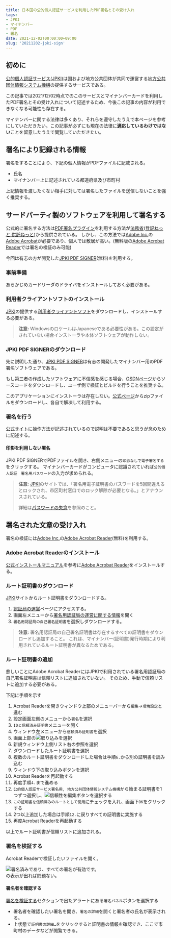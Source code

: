 ```yaml
---
title: 日本国の公的個人認証サービスを利用したPDF署名とその受け入れ
tags: 
- JPKI
- マイナンバー
- PDF
- 署名
date: 2021-12-02T00:00:00+09:00
slug: '20211202-jpki-sign'
---
```


[JPKI]: https://www.jpki.go.jp
[Adobe Acrobat Reader]: https://www.adobe.com/acrobat/pdf-reader.html
[Adobe Inc.]: https://www.adobe.com/
[JPKI PDF SIGNER]: https://jpki.osdn.jp/

## 初めに
[公的個人認証サービス(JPKI)][JPKI]は国および地方公共団体が共同で運営する[地方公共団体情報システム機構](https://www.j-lis.go.jp/)の提供するサービスである。

この記事では2021/12/02時点でのこのサービスとマイナンバーカードを利用したPDF署名とその受け入れについて記述するため、今後この記事の内容が利用できなくなる可能性も存在する。

マイナンバーに関する法律は多くあり、それらを遵守したうえで本ページを参考にしていただきたい。この記事が必ずにも現在の法律に**適応しているわけではない**ことを留意したうえで閲覧していただきたい。

## 署名により記録される情報
署名をすることにより、下記の個人情報がPDFファイルに記載される。
- 氏名
- マイナンバー上に記述されている都道府県及び市町村

上記情報を渡したくない相手に対しては署名したファイルを送信しないことを強く推奨する。

## サードパーティ製のソフトウェアを利用して署名する
公式的に署名する方法は[PDF署名プラグイン](https://www.touki-kyoutaku-online.moj.go.jp/cautions/security/pdf_sign_inst.html)を利用する方法が[法務省](https://www.moj.go.jp/)([登記ねっと 供託ねっと](https://www.touki-kyoutaku-online.moj.go.jp/))から提供されている。
しかし、この方法では[Adobe Inc.]の[Adobe Acrobat](https://www.adobe.com/acrobat.html)が必要であり、個人では敷居が高い。(無料版の[Adobe Acrobat Reader]では署名の検証のみ可能)

今回は有志の方が開発した[JPKI PDF SIGNER]\(無料)を利用する。

### 事前準備
あらかじめカードリーダのドライバをインストールしておく必要がある。

### 利用者クライアントソフトのインストール
[JPKI][JPKI]の提供する[利用者クライアントソフト](https://www.jpki.go.jp/download/index.html)をダウンロードし、インストールする必要がある。

> **注意:**
> WindowsのロケールはJapaneseである必要性がある。この設定がされていない場合インストーラや本体ソフトウェアが動作しない。

### JPKI PDF SIGNERのダウンロード
先に説明した通り、[JPKI PDF SIGNER]は有志の開発したマイナンバー用のPDF署名ソフトウェアである。

もし第三者の作成したソフトウェアに不信感を感じる場合、[OSDNページ](https://ja.osdn.net/projects/jpki/)からソースコードをダウンロードし、ユーザ側で検証とビルドを行うことを推奨する。

このアプリケーションにインストーラは存在しない。[公式ページ][JPKI PDF SIGNER]からzipファイルをダウンロードし、各自で解凍して利用する。

### 署名を行う
[公式サイト][JPKI PDF SIGNER]に操作方法が記述されているので説明は不要であると思うが念のために記述する。

#### 印影を利用しない署名
JPKI PDF SIGNERでPDFファイルを開き、右側メニューの`印影なしで電子署名する`をクリックする。
マイナンバーカードがコンピュータに認識されていれば`公的個人認証　署名用パスワード`の入力が求められる。

> **注意:**
> [JPKI]のサイトでは、「署名用電子証明書のパスワードを5回間違えるとロックされ、市区町村窓口でのロック解除が必要となる。」とアナウンスされている。
>
> 詳細は[パスワードの失念](https://www.jpki.go.jp/procedure/password.html)を参照のこと。

## 署名された文章の受け入れ
署名の検証には[Adobe Inc.]の[Adobe Acrobat Reader]\(無料)を利用する。

### Adobe Acrobat Readerのインストール
[公式インストールマニュアル](https://helpx.adobe.com/jp/acrobat/kb/cq101423182.html)を参考に[Adobe Acrobat Reader]をインストールする。

### ルート証明書のダウンロード
[JPKI]サイトからルート証明書をダウンロードする。

1. [認証局の運営](https://www.jpki.go.jp/ca/index.html)ページにアクセスする。
2. 画面左メニューから[署名用認証局の運営に関する情報](https://www.jpki.go.jp/ca/ca_rules3.html)を開く
3. `署名用認証局の自己署名証明書`を選択しダウンロードする。

> **注意:**
> 署名用認証局の自己署名証明書は存在するすべての証明書をダウンロードし追加すること。
> これは、マイナンバー(証明書)発行時期により利用されているルート証明書が異なるためである。

### ルート証明書の追加
悲しいことにAdobe Acrobat ReaderにはJPKIで利用されている署名用認証局の自己署名証明書は信頼リストに追加されていない。
そのため、手動で信頼リストに追加する必要がある。

下記に手順を示す
1. Acrobat Readerを開きウィンドウ上部のメニューバーから`編集`->`環境設定`と進む
2. 設定画面左側のメニューから`署名`を選択
3. `IDと信頼済み証明書`メニューを開く
4. ウィンドウ左メニューから`信頼済み証明書`を選択
5. 画面上部の![取り込み](https://user-images.githubusercontent.com/26180919/144451492-feb927af-564f-4a08-a84c-84f49b491647.png)を選択
6. 新規ウィンドウ上側リスト右の参照を選択
7. ダウンロードしたルート証明書を選択
8. 複数のルート証明書をダウンロードした場合は手順`6.`から別の証明書を読み込む
9. ウィンドウ下の取り込みボタンを選択
10. Acrobat Readerを再起動する
11. 再度手順`4.`まで進める
12. `公的個人認証サービス署名用, 地方公共団体情報システム機構`から始まる証明書を1つずつ選択し、![信頼性を編集](https://user-images.githubusercontent.com/26180919/144453978-7a28b974-b635-4af8-9c6d-ed52da298023.png)ボタンを選択する
13. `この証明書を信頼済みのルートとして使用`にチェックを入れ、画面下`OK`をクリックする
14. 2つ以上追加した場合は手順`12.`に戻りすべての証明書に実施する
15. 再度Acrobat Readerを再起動する


以上でルート証明書が信頼リストに追加される。

### 署名を検証する
Acrobat Readerで検証したいファイルを開く。

![署名済みであり、すべての署名が有効です。](https://user-images.githubusercontent.com/26180919/144454484-dcf3f6dc-fcef-4c5a-8265-ad1bb7e49c04.png)  
の表示が出れば問題ない。

#### 署名者を確認する
[署名を検証する](#署名を検証する)セクションで出たアラートにある`署名パネル`ボタンを選択する

- 署名者を確認したい署名を開き、`署名の詳細`を開くと署名者の氏名が表示される。
- 上状態で`証明書の詳細…`をクリックすると証明書の情報を確認でき、ここで市町村のデータなどが閲覧できる。
